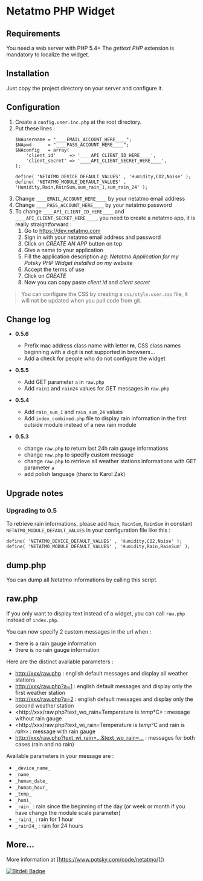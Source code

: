 Netatmo PHP Widget
==================

## Requirements

You need a web server with PHP 5.4+
The *gettext PHP* extension is mandatory to localize the widget.

## Installation

Just copy the project directory on your server and configure it.

## Configuration

1. Create a `config.user.inc.php` at the root directory.
2. Put these lines :
    ```
    $NAusername = "____EMAIL_ACCOUNT_HERE____";
    $NApwd      = "____PASS_ACCOUNT_HERE____";
    $NAconfig   = array(
        'client_id'     => '____API_CLIENT_ID_HERE____',
        'client_secret' => '____API_CLIENT_SECRET_HERE____',
    );

    define( 'NETATMO_DEVICE_DEFAULT_VALUES' , 'Humidity,CO2,Noise' );
    define( 'NETATMO_MODULE_DEFAULT_VALUES' , 'Humidity,Rain,RainSum,sum_rain_1,sum_rain_24' );
    ``` 
3. Change `____EMAIL_ACCOUNT_HERE____` by your netatmo email address
4. Change `____PASS_ACCOUNT_HERE____` by your netatmo password
5. To change `____API_CLIENT_ID_HERE____` and `____API_CLIENT_SECRET_HERE____`, you need to create a netatmo app, it is really straightforward :
    1. Go to <https://dev.netatmo.com>
    2. Sign in with your netatmo email address and password
    3. Click on *CREATE AN APP* button on top
    4. Give a name to your application
    5. Fill the application description *eg: Netatmo Application for my Potsky PHP Widget installed on my website*
    6. Accept the terms of use
    7. Click on *CREATE*
    8. Now you can copy paste *client id* and *client secret*

> You can configure the CSS by creating a `css/style.user.css` file, it will not be updated when you pull code from git.

## Change log

- **0.5.6**

    - Prefix mac address class name with letter **m**, CSS class names beginning with a digit is not supported in browsers...
    - Add a check for people who do not configure the widget

- **0.5.5**

    - Add GET parameter `a` in `raw.php`
    - Add `rain1` and `rain24` values for GET messages in `raw.php`
    
- **0.5.4**

    - Add `rain_sum_1` and `rain_sum_24` values
    - Add `index_combined.php` file to display rain information in the first outside module instead of a new rain module

- **0.5.3**
    - change `raw.php` to return last 24h rain gauge informations
    - change `raw.php` to specify custom message
    - change `raw.php` to retrieve all weather stations informations with GET parameter `a`
    - add polish language (thanx to Karol Zak)

## Upgrade notes

### Upgrading to 0.5

To retrieve rain informations, please add `Rain`, `RainSum`, `RainSum` in constant `NETATMO_MODULE_DEFAULT_VALUES` in your configuration file like this :

```
define( 'NETATMO_DEVICE_DEFAULT_VALUES' , 'Humidity,CO2,Noise' );
define( 'NETATMO_MODULE_DEFAULT_VALUES' , 'Humidity,Rain,RainSum' );
```

## dump.php

You can dump all Netatmo informations by calling this script.

## raw.php

If you only want to display text instead of a widget, you can call `raw.php` instead of `index.php`.

You can now specify 2 custom messages in the url when :

- there is a rain gauge information
- there is no rain gauge information

Here are the distinct available parameters :

- <http://xxx/raw.php> : english default messages and display all weather stations
- <http://xxx/raw.php?a=1> : english default messages and display only the first weather station
- <http://xxx/raw.php?a=2> : english default messages and display only the second weather station
- <http://xxx/raw.php?text_wo_rain=Temperature is _temp_°C> : message without rain gauge
- <http://xxx/raw.php?text_wi_rain=Temperature is _temp_°C and rain is _rain_> : message with rain gauge
- <http://xxx/raw.php?text_wi_rain=...&text_wo_rain=...> : messages for both cases (rain and no rain)

Available parameters in your message are :

- `_device_name_`
- `_name_`
- `_human_date_`
- `_human_hour_`
- `_temp_`
- `_humi_`
- `_rain_` : rain since the beginning of the day (or week or month if you have change the module scale parameter)
- `_rain1_` : rain for 1 hour
- `_rain24_` : rain for 24 hours

## More...

More information at [https://www.potsky.com/code/netatmo/]()

[![Bitdeli Badge](https://d2weczhvl823v0.cloudfront.net/potsky/netatmo/trend.png)](https://bitdeli.com/free "Bitdeli Badge")
